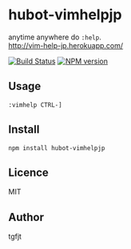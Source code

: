 # hubot-vimhelpjp

anytime anywhere do `:help`.  
http://vim-help-jp.herokuapp.com/

[![Build Status](https://travis-ci.org/tgfjt/hubot-vimhelpjp.svg?branch=master)](https://travis-ci.org/tgfjt/hubot-vimhelpjp)
[![NPM version](https://badge.fury.io/js/hubot-vimhelpjp.svg)](http://badge.fury.io/js/hubot-vimhelpjp)

## Usage

`:vimhelp CTRL-]`

## Install

`npm install hubot-vimhelpjp`

## Licence
MIT

## Author
tgfjt
